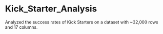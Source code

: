 # Kick_Starter_Analysis
Analyzed the success rates of Kick Starters on a dataset with ~32,000 rows and 17 columns.
